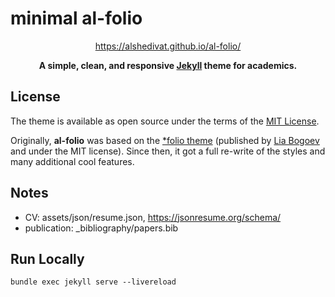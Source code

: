 # minimal al-folio

<div align="center">

https://alshedivat.github.io/al-folio/

**A simple, clean, and responsive [Jekyll](https://jekyllrb.com/) theme for academics.**

</div>

## License

The theme is available as open source under the terms of the [MIT License](https://github.com/alshedivat/al-folio/blob/master/LICENSE).

Originally, **al-folio** was based on the [\*folio theme](https://github.com/bogoli/-folio) (published by [Lia Bogoev](https://liabogoev.com) and under the MIT license). Since then, it got a full re-write of the styles and many additional cool features.

## Notes

- CV: assets/json/resume.json, https://jsonresume.org/schema/
- publication: _bibliography/papers.bib

## Run Locally
```
bundle exec jekyll serve --livereload
```